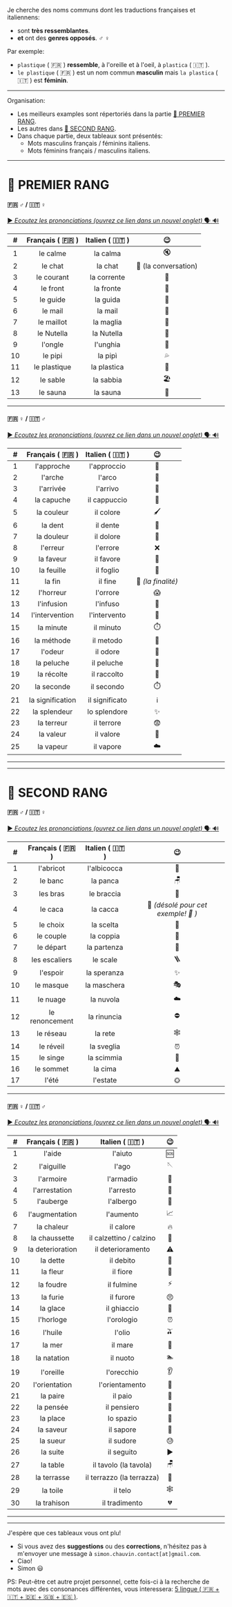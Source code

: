 Je cherche des noms communs dont les traductions françaises et italiennens:
- sont **très ressemblantes**.
- **et** ont des **genres opposés**. :male_sign: :female_sign:

Par exemple:
- `plastique` ( :fr: ) **ressemble**, à l'oreille et à l'oeil, à `plastica` ( :it: ).
- `le plastique` ( :fr: ) est un nom commun **masculin** mais `la plastica` ( :it: ) est **féminin**.

---

Organisation:
- Les meilleurs examples sont répertoriés dans la partie [ :1st_place_medal: PREMIER RANG](#1st_place_medal-premier-rang).
- Les autres dans [ :2nd_place_medal: SECOND RANG](#2nd_place_medal-second-rang).
- Dans chaque partie, deux tableaux sont présentés:
  - Mots masculins français / féminins italiens.
  - Mots féminins français / masculins italiens.

---

# :1st_place_medal: PREMIER RANG

#### :fr: :male_sign: / :it: :female_sign:

[ :arrow_forward: _Ecoutez les prononciations (ouvrez ce lien dans un nouvel onglet)_ :speaking_head: :loud_sound: ](https://drive.google.com/file/d/139KW9ru4Fcga4WGgYVO7ffmBMN9cu5-2/view?usp=sharing)

|  #  |  Français ( :fr: )  |  Italien ( :it: )  |               :wink:               |
|:---:|:-------------------:|:------------------:|:----------------------------------:|
|  1  |      le calme       |      la calma      |               :mute:               |
|  2  |       le chat       |      la chat       | :speech_balloon: (la conversation) |
|  3  |     le courant      |    la corrente     |              :ocean:               |
|  4  |      le front       |     la fronte      |      :face_with_head_bandage:      |
|  5  |      le guide       |      la guida      |             :compass:              |
|  6  |       le mail       |      la mail       |              :email:               |
|  7  |     le maillot      |     la maglia      |              :shirt:               |
|  8  |     le Nutella      |     la Nutella     |          :chocolate_bar:           |
|  9  |       l'ongle       |      l'unghia      |            :nail_care:             |
| 10  |       le pipi       |      la pipì       |           :sweat_drops:            |
| 11  |    le plastique     |    la plastica     |          :lotion_bottle:           |
| 12  |      le sable       |     la sabbia      |          :beach_umbrella:          |
| 13  |      le sauna       |      la sauna      |             :hot_face:             |

---

#### :fr: :female_sign: / :it: :male_sign:

[ :arrow_forward: _Ecoutez les prononciations (ouvrez ce lien dans un nouvel onglet)_ :speaking_head: :loud_sound: ](https://drive.google.com/file/d/1pCG3QjQz16iGJ0AkhereLBoaU8T2Md0u/view?usp=sharing)

|  #  |  Français ( :fr: )  |  Italien ( :it: )  |          :wink:          |
|:---:|:-------------------:|:------------------:|:------------------------:|
|  1  |     l'approche      |    l'approccio     |       :footprints:       |
|  2  |       l'arche       |       l'arco       |        :rainbow:         |
|  3  |      l'arrivée      |      l'arrivo      |     :checkered_flag:     |
|  4  |     la capuche      |    il cappuccio    |  :woman_with_headscarf:  |
|  5  |     la couleur      |     il colore      |       :paintbrush:       |
|  6  |       la dent       |      il dente      |         :tooth:          |
|  7  |     la douleur      |     il dolore      | :face_with_head_bandage: |
|  8  |      l'erreur       |      l'errore      |           :x:            |
|  9  |      la faveur      |     il favore      |       :handshake:        |
| 10  |     la feuille      |     il foglio      |     :page_facing_up:     |
| 11  |       la fin        |      il fine       |  :dart: _(la finalité)_  |
| 12  |      l'horreur      |      l'orrore      |         :scream:         |
| 13  |     l'infusion      |      l'infuso      |          :tea:           |
| 14  |   l'intervention    |    l'intervento    |        :hospital:        |
| 15  |      la minute      |     il minuto      |       :stopwatch:        |
| 16  |     la méthode      |     il metodo      |          :memo:          |
| 17  |       l'odeur       |      il odore      |          :nose:          |
| 18  |     la peluche      |     il peluche     |       :teddy_bear:       |
| 19  |     la récolte      |    il raccolto     |      :ear_of_rice:       |
| 20  |     la seconde      |     il secondo     |       :stopwatch:        |
| 21  |  la signification   |   il significato   |   :information_source:   |
| 22  |    la splendeur     |    lo splendore    |        :sparkles:        |
| 23  |     la terreur      |     il terrore     |        :fearful:         |
| 24  |      la valeur      |     il valore      |          :gem:           |
| 25  |      la vapeur      |     il vapore      |         :cloud:          |

---
---

# :2nd_place_medal: SECOND RANG

#### :fr: :male_sign: / :it: :female_sign:

[ :arrow_forward: _Ecoutez les prononciations (ouvrez ce lien dans un nouvel onglet)_ :speaking_head: :loud_sound: ](https://drive.google.com/file/d/1f_2OW-AWYdrr_osAJ_PLxEOs0Nsn_Cnw/view?usp=sharing)

|  #  |  Français ( :fr: )  |  Italien ( :it: )  |                      :wink:                      |
|:---:|:-------------------:|:------------------:|:------------------------------------------------:|
|  1  |      l'abricot      |    l'albicocca     |                     :peach:                      |
|  2  |       le banc       |      la panca      |                     :chair:                      |
|  3  |      les bras       |     le braccia     |                     :muscle:                     |
|  4  |       le caca       |      la cacca      | :poop: _(désolé pour cet exemple! :grimacing: )_ |
|  5  |      le choix       |     la scelta      |                    :thinking:                    |
|  6  |      le couple      |     la coppia      |                     :couple:                     |
|  7  |      le départ      |    la partenza     |                 :checkered_flag:                 |
|  8  |    les escaliers    |      le scale      |                     :ladder:                     |
|  9  |      l'espoir       |    la speranza     |                    :sparkles:                    |
| 10  |      le masque      |    la maschera     |                :performing_arts:                 |
| 11  |      le nuage       |     la nuvola      |                     :cloud:                      |
| 12  |   le renoncement    |    la rinuncia     |                    :no_entry:                    |
| 13  |      le réseau      |      la rete       |                   :spider_web:                   |
| 14  |      le réveil      |     la sveglia     |                  :alarm_clock:                   |
| 15  |      le singe       |     la scimmia     |                     :monkey:                     |
| 16  |      le sommet      |      la cima       |                    :mountain:                    |
| 17  |        l'été        |      l'estate      |                 :sun_with_face:                  |

---

#### :fr: :female_sign: / :it: :male_sign:

[ :arrow_forward: _Ecoutez les prononciations (ouvrez ce lien dans un nouvel onglet)_ :speaking_head: :loud_sound: ](https://drive.google.com/file/d/1kuS1eHsCb3CLxdzTHm40otmDYmtGFq0p/view?usp=sharing)

|  #  |  Français ( :fr: )  |     Italien ( :it: )      |           :wink:           |
|:---:|:-------------------:|:-------------------------:|:--------------------------:|
|  1  |       l'aide        |          l'aiuto          |           :sos:            |
|  2  |     l'aiguille      |           l'ago           |      :sewing_needle:       |
|  3  |      l'armoire      |         l'armadio         |           :door:           |
|  4  |    l'arrestation    |         l'arresto         |        :police_car:        |
|  5  |      l'auberge      |         l'albergo         |          :hotel:           |
|  6  |   l'augmentation    |         l'aumento         | :chart_with_upwards_trend: |
|  7  |     la chaleur      |         il calore         |           :fire:           |
|  8  |    la chaussette    |  il calzettino / calzino  |          :socks:           |
|  9  |  la deterioration   |     il deterioramento     |         :warning:          |
| 10  |      la dette       |         il debito         |     :money_with_wings:     |
| 11  |      la fleur       |         il fiore          |          :tulip:           |
| 12  |      la foudre      |        il fulmine         |           :zap:            |
| 13  |      la furie       |         il furore         |          :angry:           |
| 14  |      la glace       |        il ghiaccio        |         :ice_cube:         |
| 15  |      l'horloge      |        l'orologio         |       :alarm_clock:        |
| 16  |       l'huile       |          l'olio           |          :olive:           |
| 17  |       la mer        |          il mare          |          :ocean:           |
| 18  |     la natation     |         il nuoto          |         :swimmer:          |
| 19  |      l'oreille      |        l'orecchio         |           :ear:            |
| 20  |    l'orientation    |      l'orientamento       |         :compass:          |
| 21  |      la paire       |          il paio          |           :shoe:           |
| 22  |      la pensée      |        il pensiero        |     :thought_balloon:      |
| 23  |      la place       |         lo spazio         |      :space_invader:       |
| 24  |      la saveur      |         il sapore         |          :tongue:          |
| 25  |      la sueur       |         il sudore         |          :sweat:           |
| 26  |      la suite       |        il seguito         |      :arrow_forward:       |
| 27  |      la table       |   il tavolo (la tavola)   |          :chair:           |
| 28  |     la terrasse     | il terrazzo (la terrazza) |    :house_with_garden:     |
| 29  |      la toile       |          il telo          |        :spider_web:        |
| 30  |     la trahison     |       il tradimento       |       :broken_heart:       |

---
---

J'espère que ces tableaux vous ont plu!
- Si vous avez des **suggestions** ou des **corrections**, n'hésitez pas à m'envoyer une message à `simon.chauvin.contact[at]gmail.com`.
- Ciao!
- Simon :smiley:

PS: Peut-être cet autre projet personnel, cette fois-ci à la recherche de mots avec des consonances différentes, vous interessera: [5 lingue ( :fr: + :it: + :de: + :uk: + :es: )](https://github.com/chauvinSimon/lingue/blob/master/README.md).